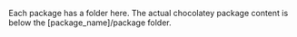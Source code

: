 Each package has a folder here. The actual chocolatey package content is below the [package_name]/package folder. 